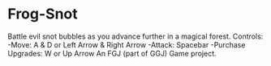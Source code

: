 # Frog-Snot
Battle evil snot bubbles as you advance further in a magical forest.
Controls:
-Move: A & D or Left Arrow & Right Arrow
-Attack: Spacebar
-Purchase Upgrades: W or Up Arrow
An FGJ (part of GGJ) Game project.
